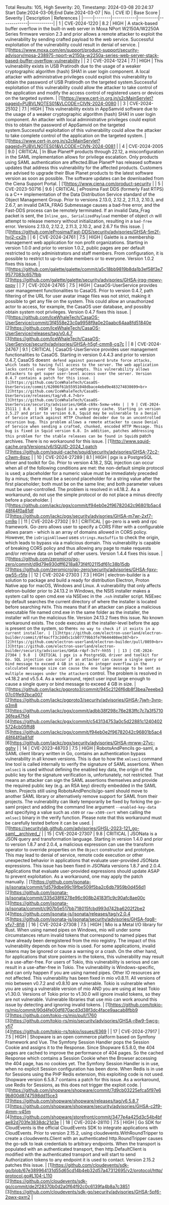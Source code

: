 Total Results: 105, High Severity: 20, Timestamp: 2024-03-08 20:24:37
Start Date:2024-03-06;End Date:2024-03-07
| No. | CVE ID | Base Score | Severity | Description | References |
|-----|--------|------------|----------|-------------|------------|
| 1 | CVE-2024-1220 | 8.2  | HIGH | A stack-based buffer overflow in the built-in web server in Moxa NPort W2150A/W2250A Series firmware version 2.3 and prior allows a remote attacker to exploit the vulnerability by sending crafted payload to the web service. Successful exploitation of the vulnerability could result in denial of service. | [1]https://www.moxa.com/en/support/product-support/security-advisory/mpsa-238975-nport-w2150a-w2250a-series-web-server-stack-based-buffer-overflow-vulnerability |
| 2 | CVE-2024-1224 | 7.1  | HIGH | This vulnerability exists in USB Pratirodh due to the usage of a weaker cryptographic algorithm (hash) SHA1 in user login component. A local attacker with administrative privileges could exploit this vulnerability to obtain the password of USB Pratirodh on the targeted system.Successful exploitation of this vulnerability could allow the attacker to take control of the application and modify the access control of registered users or devices on the targeted system. | [1]https://www.cert-in.org.in/s2cMainServlet?pageid=PUBVLNOTES01&VLCODE=CIVN-2024-0080 |
| 3 | CVE-2024-25102 | 7.1  | HIGH | This vulnerability exists in AppSamvid software due to the usage of a weaker cryptographic algorithm (hash) SHA1 in user login component. An attacker with local administrative privileges could exploit this to obtain the password of AppSamvid on the targeted system.Successful exploitation of this vulnerability could allow the attacker to take complete control of the application on the targeted system. | [1]https://www.cert-in.org.in/s2cMainServlet?pageid=PUBVLNOTES01&VLCODE=CIVN-2024-0081 |
| 4 | CVE-2024-2005 | 9.0  | CRITICAL | In Blue Planet®  products through 22.12, a misconfiguration in the SAML implementation allows for privilege escalation. Only products using SAML authentication are affected.Blue Planet® has released software updates that address this vulnerability for the affected products. Customers are advised to upgrade their Blue Planet products to the latest software version as soon as possible. The software updates can be downloaded from the Ciena Support Portal. | [1]https://www.ciena.com/product-security |
| 5 | CVE-2023-50716 | 9.6  | CRITICAL | eProsima Fast DDS (formerly Fast RTPS) is a C++ implementation of the Data Distribution Service standard of the Object Management Group. Prior to versions 2.13.0, 2.12.2, 2.11.3, 2.10.3, and 2.6.7, an invalid DATA_FRAG Submessage causes a bad-free error, and the Fast-DDS process can be remotely terminated. If an invalid Data_Frag packet is sent, the `Inline_qos, SerializedPayload` member of object `ch` will attempt to release memory without initialization, resulting in a `bad-free` error. Versions 2.13.0, 2.12.2, 2.11.3, 2.10.2, and 2.6.7 fix this issue. | [1]https://github.com/eProsima/Fast-DDS/security/advisories/GHSA-5m2f-hvj2-cx2h |
| 6 | CVE-2024-24761 | 7.5  | HIGH | Galette is a membership management web application for non profit organizations. Starting in version 1.0.0 and prior to version 1.0.2, public pages are per default restricted to only administrators and staff members. From configuration, it is possible to restrict to up-to-date members or to everyone. Version 1.0.2 fixes this issue. | [1]https://github.com/galette/galette/commit/a5c18bb9819b8da1b3ef58f3e79577083c657fbb<br>[2]https://github.com/galette/galette/security/advisories/GHSA-jrqg-mpwv-pxpv |
| 7 | CVE-2024-24765 | 7.5  | HIGH | CasaOS-UserService provides user management functionalities to CasaOS. Prior to version 0.4.7, path filtering of the URL for user avatar image files was not strict, making it possible to get any file on the system. This could allow an unauthorized actor to access, for example, the CasaOS user database, and possibly obtain system root privileges. Version 0.4.7 fixes this issue. | [1]https://github.com/IceWhaleTech/CasaOS-UserService/commit/3f4558e23c0a9958f9a0e20aabc64aa8fd51840e<br>[2]https://github.com/IceWhaleTech/CasaOS-UserService/releases/tag/v0.4.7<br>[3]https://github.com/IceWhaleTech/CasaOS-UserService/security/advisories/GHSA-h5gf-cmm8-cg7c |
| 8 | CVE-2024-24767 | 9.1  | CRITICAL | CasaOS-UserService provides user management functionalities to CasaOS. Starting in version 0.4.4.3 and prior to version 0.4.7, CasaOS doesn`t defend against password brute force attacks, which leads to having full access to the server. The web application lacks control over the login attempts. This vulnerability allows attackers to get super user-level access over the server. Version 0.4.7 contains a patch for this issue. | [1]https://github.com/IceWhaleTech/CasaOS-UserService/commit/62006f61b55951048dbace4ebd9e483274838699<br>[2]https://github.com/IceWhaleTech/CasaOS-UserService/releases/tag/v0.4.7<br>[3]https://github.com/IceWhaleTech/CasaOS-UserService/security/advisories/GHSA-c69x-5xmw-v44x |
| 9 | CVE-2024-25111 | 8.6  | HIGH | Squid is a web proxy cache. Starting in version 3.5.27 and prior to version 6.8, Squid may be vulnerable to a Denial of Service attack against HTTP Chunked decoder due to an uncontrolled recursion bug. This problem allows a remote attacker to cause Denial of Service when sending a crafted, chunked, encoded HTTP Message. This bug is fixed in Squid version 6.8. In addition, patches addressing this problem for the stable releases can be found in Squid`s patch archives. There is no workaround for this issue. | [1]http://www.squid-cache.org/Versions/v6/SQUID-2024_1.patch<br>[2]https://github.com/squid-cache/squid/security/advisories/GHSA-72c2-c3wm-8qxc |
| 10 | CVE-2024-27289 | 8.1  | HIGH | pgx is a PostgreSQL driver and toolkit for Go. Prior to version 4.18.2, SQL injection can occur when all of the following conditions are met: the non-default simple protocol is used; a placeholder for a numeric value must be immediately preceded by a minus; there must be a second placeholder for a string value after the first placeholder; both must be on the same line; and both parameter values must be user-controlled. The problem is resolved in v4.18.2. As a workaround, do not use the simple protocol or do not place a minus directly before a placeholder. | [1]https://github.com/jackc/pgx/commit/f94eb0e2f96782042c96801b5ac448f44f0a81df<br>[2]https://github.com/jackc/pgx/security/advisories/GHSA-m7wr-2xf7-cm9p |
| 11 | CVE-2024-27302 | 9.1  | CRITICAL | go-zero is a web and rpc framework. Go-zero allows user to specify a CORS Filter with a configurable allows param - which is an array of domains allowed in CORS policy. However, the `isOriginAllowed` uses `strings.HasSuffix` to check the origin, which leads to bypass via a malicious domain. This vulnerability is capable of breaking CORS policy and thus allowing any page to make requests and/or retrieve data on behalf of other users. Version 1.4.4 fixes this issue. | [1]https://github.com/zeromicro/go-zero/commit/d9d79e930dff6218a873f4f02115df61c38b15db<br>[2]https://github.com/zeromicro/go-zero/security/advisories/GHSA-fgxv-gw55-r5fq |
| 12 | CVE-2024-27303 | 7.3  | HIGH | electron-builder is a solution to package and build a ready for distribution Electron, Proton Native app for macOS, Windows and Linux. A vulnerability that only affects eletron-builder prior to 24.13.2 in Windows, the NSIS installer makes a system call to open cmd.exe via NSExec in the `.nsh` installer script. NSExec by default searches the current directory of where the installer is located before searching `PATH`. This means that if an attacker can place a malicious executable file named cmd.exe in the same folder as the installer, the installer will run the malicious file. Version 24.13.2 fixes this issue. No known workaround exists. The code executes at the installer-level before the app is present on the system, so there`s no way to check if it exists in a current installer. | [1]https://github.com/electron-userland/electron-builder/commit/8f4acff3c2d45c1cb07779bb3fe79644408ee387<br>[2]https://github.com/electron-userland/electron-builder/pull/8059<br>[3]https://github.com/electron-userland/electron-builder/security/advisories/GHSA-r4pf-3v7r-hh55 |
| 13 | CVE-2024-27304 | 9.8  | CRITICAL | pgx is a PostgreSQL driver and toolkit for Go. SQL injection can occur if an attacker can cause a single query or bind message to exceed 4 GB in size. An integer overflow in the calculated message size can cause the one large message to be sent as multiple messages under the attacker`s control. The problem is resolved in v4.18.2 and v5.5.4. As a workaround, reject user input large enough to cause a single query or bind message to exceed 4 GB in size. | [1]https://github.com/jackc/pgproto3/commit/945c2126f6db8f3bea7eeebe307c01fe92bca007<br>[2]https://github.com/jackc/pgproto3/security/advisories/GHSA-7jwh-3vrq-q3m8<br>[3]https://github.com/jackc/pgx/commit/adbb38f298c76e283ffc7c7a3f571036fea47fd4<br>[4]https://github.com/jackc/pgx/commit/c543134753a0c5d22881c12404025724cb05ffd8<br>[5]https://github.com/jackc/pgx/commit/f94eb0e2f96782042c96801b5ac448f44f0a81df<br>[6]https://github.com/jackc/pgx/security/advisories/GHSA-mrww-27vc-gghv |
| 14 | CVE-2023-48703 | 7.5  | HIGH | RobotsAndPencils go-saml, a SAML client library written in Go, contains an authentication bypass vulnerability in all known versions. This is due to how the `xmlsec1` command line tool is called internally to verify the signature of SAML assertions. When `xmlsec1` is used without defining the enabled key data, the origin of the public key for the signature verification is, unfortunately, not restricted. That means an attacker can sign the SAML assertions themselves and provide the required public key (e.g. an RSA key) directly embedded in the SAML token. Projects still using RobotsAndPencils/go-saml should move to another SAML library or alternatively remove support for SAML from their projects. The vulnerability can likely temporarily be fixed by forking the go-saml project and adding the command line argument `--enabled-key-data` and specifying a value such as `x509` or `raw-x509-cert` when calling the `xmlsec1` binary in the verify function. Please note that this workaround must be carefully tested before it can be used. | [1]https://securitylab.github.com/advisories/GHSL-2023-121_go-saml__archived_/ |
| 15 | CVE-2024-27307 | 9.8  | CRITICAL | JSONata is a JSON query and transformation language. Starting in version 1.4.0 and prior to version 1.8.7 and 2.0.4, a malicious expression can use the transform operator to override properties on the `Object` constructor and prototype. This may lead to denial of service, remote code execution or other unexpected behavior in applications that evaluate user-provided JSONata expressions. This issue has been fixed in JSONata versions 1.8.7 and 2.0.4. Applications that evaluate user-provided expressions should update ASAP to prevent exploitation. As a workaround, one may apply the patch manually. | [1]https://github.com/jsonata-js/jsonata/commit/1d579dbe99c19fbe509f5ba2c6db7959b0d456d1<br>[2]https://github.com/jsonata-js/jsonata/commit/335d38f6278e96c908b24183f1c9c90afc8ae00c<br>[3]https://github.com/jsonata-js/jsonata/commit/c907b5e517bb718015fcbd993d742ba6202f2be2<br>[4]https://github.com/jsonata-js/jsonata/releases/tag/v2.0.4<br>[5]https://github.com/jsonata-js/jsonata/security/advisories/GHSA-fqg8-vfv7-8fj8 |
| 16 | CVE-2024-27308 | 7.5  | HIGH | Mio is a Metal I/O library for Rust. When using named pipes on Windows, mio will under some circumstances return invalid tokens that correspond to named pipes that have already been deregistered from the mio registry. The impact of this vulnerability depends on how mio is used. For some applications, invalid tokens may be ignored or cause a warning or a crash. On the other hand, for applications that store pointers in the tokens, this vulnerability may result in a use-after-free. For users of Tokio, this vulnerability is serious and can result in a use-after-free in Tokio. The vulnerability is Windows-specific, and can only happen if you are using named pipes. Other IO resources are not affected. This vulnerability has been fixed in mio v0.8.11. All versions of mio between v0.7.2 and v0.8.10 are vulnerable. Tokio is vulnerable when you are using a vulnerable version of mio AND you are using at least Tokio v1.30.0. Versions of Tokio prior to v1.30.0 will ignore invalid tokens, so they are not vulnerable. Vulnerable libraries that use mio can work around this issue by detecting and ignoring invalid tokens. | [1]https://github.com/tokio-rs/mio/commit/90d4fe00df870acd3d38f3dc4face9aacab8fbb9<br>[2]https://github.com/tokio-rs/mio/pull/1760<br>[3]https://github.com/tokio-rs/mio/security/advisories/GHSA-r8w9-5wcg-vfj7<br>[4]https://github.com/tokio-rs/tokio/issues/6369 |
| 17 | CVE-2024-27917 | 7.5  | HIGH | Shopware is an open commerce platform based on Symfony Framework and Vue. The Symfony Session Handler pops the Session Cookie and assigns it to the Response. Since Shopware 6.5.8.0, the 404 pages are cached to improve the performance of 404 pages. So the cached Response which contains a Session Cookie when the Browser accessing the 404 page, has no cookies yet. The Symfony Session Handler is in use, when no explicit Session configuration has been done. When Redis is in use for Sessions using the PHP Redis extension, this exploiting code is not used. Shopware version 6.5.8.7 contains a patch for this issue. As a workaround, use Redis for Sessions, as this does not trigger the exploit code. | [1]https://github.com/shopware/shopware/commit/7d9cb03225efca5f97e69b800d8747598dd15ce3<br>[2]https://github.com/shopware/shopware/releases/tag/v6.5.8.7<br>[3]https://github.com/shopware/shopware/security/advisories/GHSA-c2f9-4jmm-v45m<br>[4]https://github.com/shopware/storefront/commit/3477e4a425d3c54b4bfae82d703fe3838dc21d3e |
| 18 | CVE-2024-28110 | 7.5  | HIGH | Go SDK for CloudEvents is the official CloudEvents SDK to integrate applications with CloudEvents. Prior to version 2.15.2, using cloudevents.WithRoundTripper to create a cloudevents.Client with an authenticated http.RoundTripper causes the go-sdk to leak credentials to arbitrary endpoints. When the transport is populated with an authenticated transport, then http.DefaultClient is modified with the authenticated transport and will start to send Authorization tokens to any endpoint it is used to contact. Version 2.15.2 patches this issue. | [1]https://github.com/cloudevents/sdk-go/blob/67e389964131d55d65cd14b4eb32d57a47312695/v2/protocol/http/protocol.go#L104-L110<br>[2]https://github.com/cloudevents/sdk-go/commit/de2f28370b0d2a0f64f92c0c6139fa4b8a7c3851<br>[3]https://github.com/cloudevents/sdk-go/security/advisories/GHSA-5pf6-2qwx-pxm2 |
